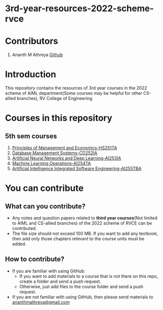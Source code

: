 # 3rd-year-resources-2022-scheme-rvce
# Contributors
1. Ananth M Athreya [Github](https://github.com/AnanthMAthreya)
# Introduction 
This repository contains the resources of 3rd year courses in the 2022 scheme of AIML department(Some courses may be helpful for other CS-allied branches), RV College of Engineering
# Courses in this repository
## 5th sem courses
1. [Principles of Management and Economics-HS251TA](https://github.com/AnanthMAthreya/3rd-year-resources-2022-scheme-rvce/tree/main/5th%20sem/HS251TA-Principles%20of%20Management%20and%20Economics)
2. [Database Management Systems-CD252IA](https://github.com/AnanthMAthreya/3rd-year-resources-2022-scheme-rvce/tree/main/5th%20sem/CD252IA-Database%20Management%20Systems(DBMS))
3. [Artificial Neural Networks and Deep Learning-AI253IA](https://github.com/AnanthMAthreya/3rd-year-resources-2022-scheme-rvce/tree/main/5th%20sem/AI253IA-Artificial%20Neural%20Networks%20and%20deep%20learning(ANNDL))
4. [Machine Learning Operations-AI254TA]()
5. [Artificial Intelligence Integrated Software Engineering-AI255TBA](https://github.com/AnanthMAthreya/3rd-year-resources-2022-scheme-rvce/tree/main/5th%20sem/AI255TBA-Artificial%20Intelligence%20Integrated%20Software%20Engineering(AISE)/Notes)
# You can contribute
## What can you contribute?
- Any notes and question papers related to __third year courses__(Not limited to AIML and CS-allied branches) of the 2022 scheme of RVCE can be contributed.
- The file size should not exceed 100 MB. If you want to add any textbook, then add only those chapters relevant to the course units must be added.
## How to contribute?
- If you are familiar with using GitHub:
  + If you want to add materials to a course that is not there on this repo, create a folder and send a push request.
  + Otherwise, just add files to the course folder and send a push request.
- If you are not familiar with using GitHub, then please send materials to ananthmathreya@gmail.com
